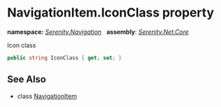 # NavigationItem.IconClass property
**namespace:** *[Serenity.Navigation](../../README.md#serenity.navigation-namespace)*   **assembly**: *[Serenity.Net.Core](../../README.md)*

Icon class

```csharp
public string IconClass { get; set; }
```

## See Also

* class [NavigationItem](../NavigationItem.md)